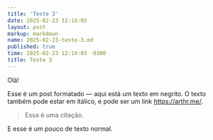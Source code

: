 ```yaml
---
title: 'Teste 3'
date: 2025-02-23 12:14:03
layout: post
markup: markdown
name: 2025-02-23-teste-3.md
published: true
time: 2025-02-23 12:14:03 -0300
title: Teste 3
---
```

Olá!

Esse é um post formatado — aqui está um texto em negrito. O texto também pode estar em itálico, e pode ser um link <https://arthr.me/>.

> Essa é uma citação.


E esse é um pouco
de texto normal.